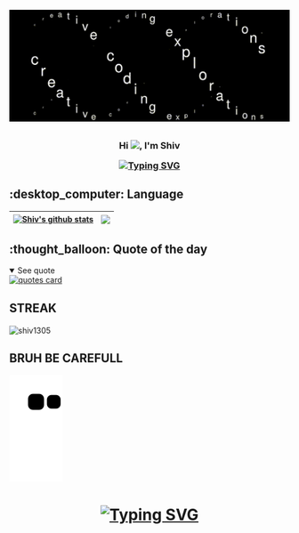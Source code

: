 ![coding gif](https://github.com/shiv1305/shiv1305/blob/main/coding%20exploration.gif)
##

<h3 align="center">
<p>Hi <img src="https://media.giphy.com/media/hvRJCLFzcasrR4ia7z/giphy.gif" width="28">, I'm Shiv</p>
 <a href="https://git.io/typing-svg"><img src="https://readme-typing-svg.demolab.com?font=Poppins&pause=1000&color=00C647&center=true&width=435&height=100&lines=MASTER+IN+COMPUTER+APPLICATION+STUDENT;CRAVING+FOR+LEARNING" alt="Typing SVG" /></a>
</h3>


<h2>:desktop_computer: Language</h2>

| <a href="https://github.com/shiv1305/github-readme-stats"><img align="center" src="https://github-readme-stats.vercel.app/api?username=shiv1305&show_icons=true&include_all_commits=true&theme=buefy&hide_border=true" alt="Shiv's github stats" /></a> | <a href="https://github.com/shiv1305/github-readme-stats"><img align="center" src="https://github-readme-stats.vercel.app/api/top-langs/?username=shiv1305&layout=compact&theme=buefy&hide_border=true" /></a> |
| ------------- | ------------- |


<h2>:thought_balloon: Quote of the day</h2>
<details open>
<summary>See quote</summary>
    <a href="https://github.com/piyushsuthar/github-readme-quotes">
        <img src="https://quotes-github-readme.vercel.app/api?type=horizontal&theme=tokyonight" alt="quotes card">
    </a>
</details>

## STREAK

<p><img align="center" src="https://github-readme-streak-stats.herokuapp.com/?user=shiv1305&theme=dark" alt="shiv1305" /></p>


## BRUH BE CAREFULL
![snake gif](https://github.com/shiv1305/shiv1305/blob/output/github-contribution-grid-snake.svg)
## 
<h1 align="center">
       <a href="https://git.io/typing-svg"><img src="https://readme-typing-svg.demolab.com?font=Fira+Code&size=30&pause=1000&color=F75ABF&center=true&vCenter=true&width=435&height=100&lines=THANK+YOU" alt="Typing SVG" /></a>

</h1>


